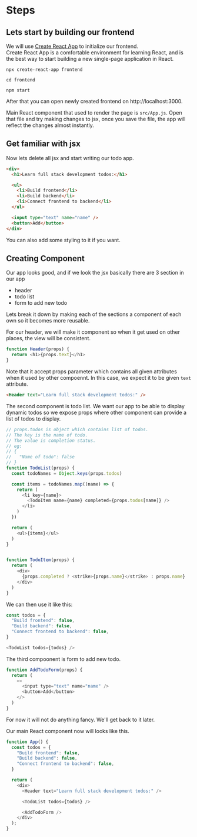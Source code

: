 # Steps

## Lets start by building our frontend

We will use [Create React App](https://github.com/facebookincubator/create-react-app) to initialize our frontend.  
Create React App is a comfortable environment for learning React, and is the best way to start building a new single-page application in React.

```
npx create-react-app frontend

cd frontend

npm start
```

After that you can open newly created frontend on http://localhost:3000.

Main React component that used to render the page is `src/App.js`. Open that file and try making changes to jsx, once you save the file, the app will reflect the changes almost instantly.

## Get familiar with jsx

Now lets delete all jsx and start writing our todo app.

```html
<div>
  <h1>Learn full stack development todos:</h1>

  <ul>
    <li>Build frontend</li>
    <li>Build backend</li>
    <li>Connect frontend to backend</li>
  </ul>

  <input type="text" name="name" />
  <button>Add</button>
</div>
```

You can also add some styling to it if you want.

## Creating Component

Our app looks good, and if we look the jsx basically there are 3 section in our app
- header
- todo list
- form to add new todo

Lets break it down by making each of the sections a component of each own so it becomes more reusable.

For our header, we will make it component so when it get used on other places, the view will be consistent.

```javascript
function Header(props) {
  return <h1>{props.text}</h1>
}
```

Note that it accept props parameter which contains all given attributes when it used by other compoennt. In this case, we expect it to be given `text` attribute.

```html
<Header text="Learn full stack development todos:" />
```

The second component is todo list. We want our app to be able to display dynamic todos so we expose props where other component can provide a list of todos to display.

```javascript
// props.todos is object which contains list of todos.
// The key is the name of todo.
// The value is completion status.
// eg:
// {
//   "Name of todo": false
// }
function TodoList(props) {
  const todoNames = Object.keys(props.todos)

  const items = todoNames.map((name) => {
    return (
      <li key={name}>
        <TodoItem name={name} completed={props.todos[name]} />
      </li>
    )
  })

  return (
    <ul>{items}</ul>
  )
}


function TodoItem(props) {
  return (
    <div>
      {props.completed ? <strike>{props.name}</strike> : props.name}
    </div>
  )
}

```

We can then use it like this:

```javascript
const todos = {
  "Build frontend": false,
  "Build backend": false,
  "Connect frontend to backend": false,
}

<TodoList todos={todos} />
```

The third compoonent is form to add new todo.

```javascript
function AddTodoForm(props) {
  return (
    <>
      <input type="text" name="name" />
      <button>Add</button>
    </>
  )
}
```

For now it will not do anything fancy. We'll get back to it later.

Our main React component now will looks like this.

```javascript
function App() {
  const todos = {
    "Build frontend": false,
    "Build backend": false,
    "Connect frontend to backend": false,
  }

  return (
    <div>
      <Header text="Learn full stack development todos:" />

      <TodoList todos={todos} />

      <AddTodoForm />
    </div>
  );
}
```
